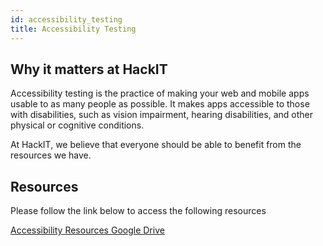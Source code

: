 ```yaml
---
id: accessibility_testing
title: Accessibility Testing
---
```


## Why it matters at HackIT

Accessibility testing is the practice of making your web and mobile apps usable to as many people as possible. It makes apps accessible to those with disabilities, such as vision impairment, hearing disabilities, and other physical or cognitive conditions.

At HackIT, we believe that everyone should be able to benefit from the resources we have.

## Resources

Please follow the link below to access the following resources

[Accessibility Resources Google Drive](https://drive.google.com/drive/folders/1zDekem62oXqBjAzP5EKC-Yl_xMDjg8mE?usp=sharing "Accessibility Resources Google Drive")

